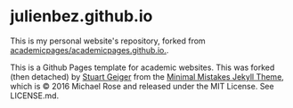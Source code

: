 # julienbez.github.io

This is my personal website's repository, forked from [academicpages/academicpages.github.io.](https://github.com/academicpages/academicpages.github.io).

This is a Github Pages template for academic websites. This was forked (then detached) by [Stuart Geiger](https://github.com/staeiou) from the [Minimal Mistakes Jekyll Theme](https://mmistakes.github.io/minimal-mistakes/), which is © 2016 Michael Rose and released under the MIT License. See LICENSE.md.
